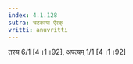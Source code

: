 ```yaml
---
index: 4.1.128
sutra: चटकाया ऐरक्
vritti: anuvritti
---
```


तस्य 6/1 [4।1।92], अपत्यम् 1/1 [4।1।92]